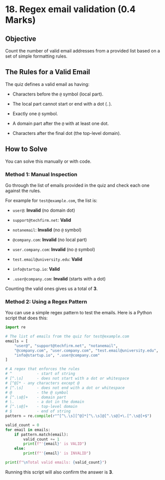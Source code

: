# 18. Regex email validation (0.4 Marks)

Objective
---------

Count the number of valid email addresses from a provided list based on a set of simple formatting rules.

The Rules for a Valid Email
---------------------------

The quiz defines a valid email as having:

- Characters before the `@` symbol (local part).

- The local part cannot start or end with a dot (`.`).

- Exactly one `@` symbol.

- A domain part after the `@` with at least one dot.

- Characters after the final dot (the top-level domain).

How to Solve
------------

You can solve this manually or with code.

### Method 1: Manual Inspection

Go through the list of emails provided in the quiz and check each one against the rules.

For example for `test@example.com`, the list is:

- `user@`: **Invalid** (no domain dot)

- `support@techfirm.net`: **Valid**

- `notanemail`: **Invalid** (no `@` symbol)

- `@company.com`: **Invalid** (no local part)

- `user.company.com`: **Invalid** (no `@` symbol)

- `test.email@university.edu`: **Valid**

- `info@startup.io`: **Valid**

- `.user@company.com`: **Invalid** (starts with a dot)

Counting the valid ones gives us a total of **3**.

### Method 2: Using a Regex Pattern

You can use a simple regex pattern to test the emails. Here is a Python script that does this:

```python
import re

# The list of emails from the quiz for test@example.com
emails = [
    "user@", "support@techfirm.net", "notanemail",
    "@company.com", "user.company.com", "test.email@university.edu",
    "info@startup.io", ".user@company.com"
]

# A regex that enforces the rules
# ^           - start of string
# [^.\s]      - does not start with a dot or whitespace
# [^@]* - any characters except @
# [^.\s]      - does not end with a dot or whitespace
# @           - the @ symbol
# [^.\s@]+    - domain part
# \.          - a dot in the domain
# [^.\s@]+    - top-level domain
# $           - end of string
pattern = re.compile(r"^[^\.\s][^@]*[^\.\s]@[^.\s@]+\.[^.\s@]+$")

valid_count = 0
for email in emails:
    if pattern.match(email):
        valid_count += 1
        print(f"'{email}' is VALID")
    else:
        print(f"'{email}' is INVALID")

print(f"\nTotal valid emails: {valid_count}")

```

Running this script will also confirm the answer is **3**.
